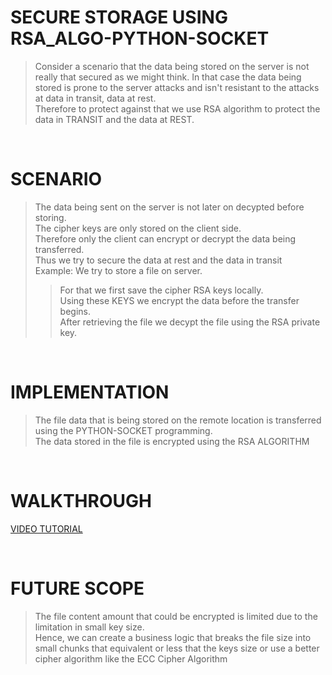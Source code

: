 # SECURE STORAGE USING RSA_ALGO-PYTHON-SOCKET

>Consider a scenario that the data being stored on the server is not really that secured as we might think. In that case the data being stored is prone to the server attacks and isn't resistant to the attacks at data in transit, data at rest.<br>
>Therefore to protect against that we use RSA algorithm to protect the data in TRANSIT and the data at REST.<br>
<br>

# SCENARIO

>The data being sent on the server is not later on decypted before storing.<br>
>The cipher keys are only stored on the client side.<br>
>Therefore only the client can encrypt or decrypt the data being transferred.<br>
>Thus we try to secure the data at rest and the data in transit<br>
>Example: We try to store a file on server.<br>
>>For that we first save the cipher RSA keys locally.<br>
>>Using these KEYS we encrypt the data before the transfer begins.<br>
>>After retrieving the file we decypt the file using the RSA private key.<br>
<br>

# IMPLEMENTATION

>The file data that is being stored on the remote location is transferred using the PYTHON-SOCKET programming.<br>
>The data stored in the file is encrypted using the RSA ALGORITHM
<br>

# WALKTHROUGH 

[VIDEO TUTORIAL](https://youtu.be/dQ-saITEvpk)

<br>

# FUTURE SCOPE

>The file content amount that could be encrypted is limited due to the limitation in small key size.<br>
>Hence, we can create a business logic that breaks the file size into small chunks that equivalent or less that the keys size or use a better cipher algorithm like the ECC Cipher Algorithm<br>